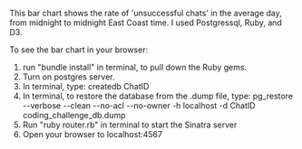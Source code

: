 
This bar chart shows the rate of 'unsuccessful chats' in the average day, from midnight to midnight East Coast time. I used Postgressql, Ruby, and D3.


To see the bar chart in your browser: 
1. run "bundle install" in terminal, to pull down the Ruby gems.
2. Turn on postgres server.
3. In terminal, type: createdb ChatID
4. In terminal, to restore the database from the .dump file, type: 
	pg_restore --verbose --clean --no-acl --no-owner -h localhost -d ChatID coding_challenge_db.dump
5. Run "ruby router.rb" in terminal to start the Sinatra server
6. Open your browser to localhost:4567